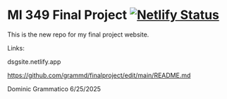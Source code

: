 # MI 349 Final Project [![Netlify Status](https://api.netlify.com/api/v1/badges/526c9d8d-dd30-4d82-ad85-6dada592da4c/deploy-status)](https://app.netlify.com/projects/dsgsite/deploys) 
This is the new repo for my final project website. 

Links:

dsgsite.netlify.app

https://github.com/grammd/finalproject/edit/main/README.md

Dominic Grammatico 6/25/2025
